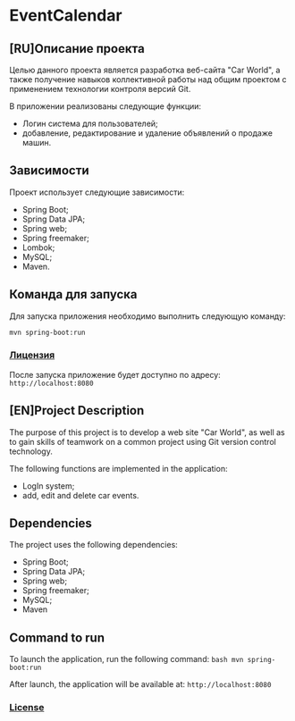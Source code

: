 # EventCalendar
## [RU]Описание проекта

Целью данного проекта является разработка веб-сайта "Car World", а также получение навыков коллективной работы над общим проектом с применением технологии контроля версий Git.

В приложении реализованы следующие функции:

* Логин система для пользователей;
* добавление, редактирование и удаление объявлений о продаже машин.

## Зависимости

Проект использует следующие зависимости:

* Spring Boot; 
* Spring Data JPA; 
* Spring web; 
* Spring freemaker;
* Lombok;
* MySQL;
* Maven.

## Команда для запуска
Для запуска приложения необходимо выполнить следующую команду:
```bash
mvn spring-boot:run
```

### [Лицензия](./LICENSE)

После запуска приложение будет доступно по адресу: `http://localhost:8080`

## [EN]Project Description

The purpose of this project is to develop a web site "Car World", as well as to gain skills of teamwork on a common project using Git version control technology.

The following functions are implemented in the application:

* LogIn system;
* add, edit and delete car events.

## Dependencies

The project uses the following dependencies:

* Spring Boot; 
* Spring Data JPA; 
* Spring web; 
* Spring freemaker; 
* MySQL;
* Maven

## Command to run
To launch the application, run the following command:
``bash
mvn spring-boot:run
``

After launch, the application will be available at: `http://localhost:8080 `

### [License](./LICENSE)
